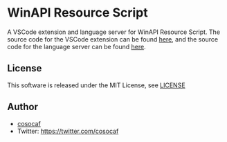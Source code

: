 # WinAPI Resource Script

A VSCode extension and language server for WinAPI Resource Script.
The source code for the VSCode extension can be found [here](./vscode-client),
and the source code for the language server can be found [here](./language-server).

## License

This software is released under the MIT License, see [LICENSE](./LICENSE)

## Author

* [cosocaf](https://github.com/cosocaf)
* Twitter: <https://twitter.com/cosocaf>
